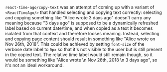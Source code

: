 `react-time-ago/copy-text` was an attempt of coming up with a variant of `<ReactTimeAgo/>` that handled selecting and copying text correctly: selecting and copying something like "Alice wrote 3 days ago" doesn't carry any meaning because "3 days ago" is supposed to be a dynamically refreshed label based on current date/time, and when copied as a text it becomes isolated from that context and therefore looses meaning. Instead, selecting and copying page content should result in something like "Alice wrote on Nov 26th, 2018". This could be achieved by setting `font-size` of the verbose date label to `0px` so that it's not visible to the user but is still present in the copied text. The relative time label would still remain though, so it would be something like "Alice wrote \n Nov 26th, 2018 \n 3 days ago", so it's not an ideal workaround.